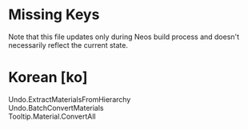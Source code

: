 # Missing Keys
Note that this file updates only during Neos build process and doesn't necessarily reflect the current state.

# Korean [ko]
Undo.ExtractMaterialsFromHierarchy  
Undo.BatchConvertMaterials  
Tooltip.Material.ConvertAll  

